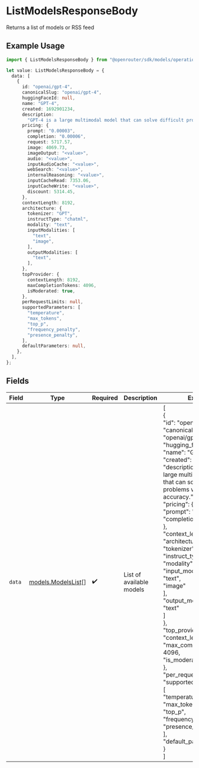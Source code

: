 # ListModelsResponseBody

Returns a list of models or RSS feed

## Example Usage

```typescript
import { ListModelsResponseBody } from "@openrouter/sdk/models/operations";

let value: ListModelsResponseBody = {
  data: [
    {
      id: "openai/gpt-4",
      canonicalSlug: "openai/gpt-4",
      huggingFaceId: null,
      name: "GPT-4",
      created: 1692901234,
      description:
        "GPT-4 is a large multimodal model that can solve difficult problems with greater accuracy.",
      pricing: {
        prompt: "0.00003",
        completion: "0.00006",
        request: 5717.57,
        image: 4069.73,
        imageOutput: "<value>",
        audio: "<value>",
        inputAudioCache: "<value>",
        webSearch: "<value>",
        internalReasoning: "<value>",
        inputCacheRead: 7353.06,
        inputCacheWrite: "<value>",
        discount: 5314.45,
      },
      contextLength: 8192,
      architecture: {
        tokenizer: "GPT",
        instructType: "chatml",
        modality: "text",
        inputModalities: [
          "text",
          "image",
        ],
        outputModalities: [
          "text",
        ],
      },
      topProvider: {
        contextLength: 8192,
        maxCompletionTokens: 4096,
        isModerated: true,
      },
      perRequestLimits: null,
      supportedParameters: [
        "temperature",
        "max_tokens",
        "top_p",
        "frequency_penalty",
        "presence_penalty",
      ],
      defaultParameters: null,
    },
  ],
};
```

## Fields

| Field                                                                                                                                                                                                                                                                                                                                                                                                                                                                                                                                                                                                                                                                                                                                                                  | Type                                                                                                                                                                                                                                                                                                                                                                                                                                                                                                                                                                                                                                                                                                                                                                   | Required                                                                                                                                                                                                                                                                                                                                                                                                                                                                                                                                                                                                                                                                                                                                                               | Description                                                                                                                                                                                                                                                                                                                                                                                                                                                                                                                                                                                                                                                                                                                                                            | Example                                                                                                                                                                                                                                                                                                                                                                                                                                                                                                                                                                                                                                                                                                                                                                |
| ---------------------------------------------------------------------------------------------------------------------------------------------------------------------------------------------------------------------------------------------------------------------------------------------------------------------------------------------------------------------------------------------------------------------------------------------------------------------------------------------------------------------------------------------------------------------------------------------------------------------------------------------------------------------------------------------------------------------------------------------------------------------- | ---------------------------------------------------------------------------------------------------------------------------------------------------------------------------------------------------------------------------------------------------------------------------------------------------------------------------------------------------------------------------------------------------------------------------------------------------------------------------------------------------------------------------------------------------------------------------------------------------------------------------------------------------------------------------------------------------------------------------------------------------------------------- | ---------------------------------------------------------------------------------------------------------------------------------------------------------------------------------------------------------------------------------------------------------------------------------------------------------------------------------------------------------------------------------------------------------------------------------------------------------------------------------------------------------------------------------------------------------------------------------------------------------------------------------------------------------------------------------------------------------------------------------------------------------------------- | ---------------------------------------------------------------------------------------------------------------------------------------------------------------------------------------------------------------------------------------------------------------------------------------------------------------------------------------------------------------------------------------------------------------------------------------------------------------------------------------------------------------------------------------------------------------------------------------------------------------------------------------------------------------------------------------------------------------------------------------------------------------------- | ---------------------------------------------------------------------------------------------------------------------------------------------------------------------------------------------------------------------------------------------------------------------------------------------------------------------------------------------------------------------------------------------------------------------------------------------------------------------------------------------------------------------------------------------------------------------------------------------------------------------------------------------------------------------------------------------------------------------------------------------------------------------- |
| `data`                                                                                                                                                                                                                                                                                                                                                                                                                                                                                                                                                                                                                                                                                                                                                                 | [models.ModelsList](../../models/modelslist.md)[]                                                                                                                                                                                                                                                                                                                                                                                                                                                                                                                                                                                                                                                                                                                      | :heavy_check_mark:                                                                                                                                                                                                                                                                                                                                                                                                                                                                                                                                                                                                                                                                                                                                                     | List of available models                                                                                                                                                                                                                                                                                                                                                                                                                                                                                                                                                                                                                                                                                                                                               | [<br/>{<br/>"id": "openai/gpt-4",<br/>"canonical_slug": "openai/gpt-4",<br/>"hugging_face_id": null,<br/>"name": "GPT-4",<br/>"created": 1692901234,<br/>"description": "GPT-4 is a large multimodal model that can solve difficult problems with greater accuracy.",<br/>"pricing": {<br/>"prompt": "0.00003",<br/>"completion": "0.00006"<br/>},<br/>"context_length": 8192,<br/>"architecture": {<br/>"tokenizer": "GPT",<br/>"instruct_type": "chatml",<br/>"modality": "text",<br/>"input_modalities": [<br/>"text",<br/>"image"<br/>],<br/>"output_modalities": [<br/>"text"<br/>]<br/>},<br/>"top_provider": {<br/>"context_length": 8192,<br/>"max_completion_tokens": 4096,<br/>"is_moderated": true<br/>},<br/>"per_request_limits": null,<br/>"supported_parameters": [<br/>"temperature",<br/>"max_tokens",<br/>"top_p",<br/>"frequency_penalty",<br/>"presence_penalty"<br/>],<br/>"default_parameters": null<br/>}<br/>] |